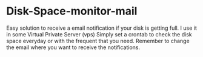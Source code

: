 # Disk-Space-monitor-mail
Easy solution to receive a email notification if your disk is getting full. I use it in some Virtual Private Server (vps)
Simply set a crontab to check the disk space everyday or with the frequent that you need.
Remember to change the email where you want to receive the notifications.
